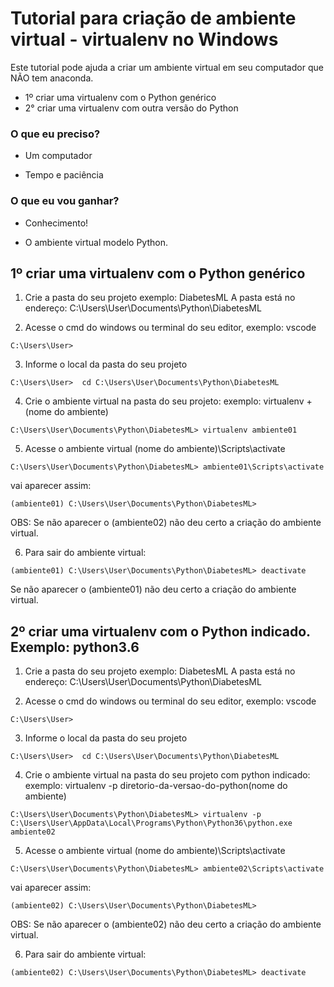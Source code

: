 # Tutorial para criação de ambiente virtual - virtualenv no Windows

Este tutorial pode ajuda a criar um ambiente virtual em seu computador que NÃO tem anaconda. 

- 1º criar uma virtualenv com o Python genérico
- 2° criar uma virtualenv com outra versão do Python 


### O que eu preciso?
- Um computador

- Tempo e paciência

### O que eu vou ganhar?

- Conhecimento!

- O ambiente virtual modelo Python.


## 1º criar uma virtualenv com o Python genérico

1. Crie a pasta do seu projeto exemplo: DiabetesML
   A pasta está no endereço: C:\Users\User\Documents\Python\DiabetesML

2. Acesse o cmd do windows ou terminal do seu editor, exemplo: vscode
```
C:\Users\User> 
```

3.  Informe o local da pasta do seu projeto
```
C:\Users\User>  cd C:\Users\User\Documents\Python\DiabetesML
```

4. Crie o ambiente virtual na pasta do seu projeto: exemplo: virtualenv + (nome do ambiente)
```
C:\Users\User\Documents\Python\DiabetesML> virtualenv ambiente01
```

5. Acesse o ambiente virtual (nome do ambiente)\Scripts\activate
```
C:\Users\User\Documents\Python\DiabetesML> ambiente01\Scripts\activate
```

vai aparecer assim:
```
(ambiente01) C:\Users\User\Documents\Python\DiabetesML> 
```

OBS: Se não aparecer o (ambiente02) não deu certo a criação do ambiente virtual.


6. Para sair do ambiente virtual:

```
(ambiente01) C:\Users\User\Documents\Python\DiabetesML> deactivate
```

Se não aparecer o (ambiente01) não deu certo a criação do ambiente virtual.

## 2º criar uma virtualenv com o Python indicado. Exemplo: python3.6

1. Crie a pasta do seu projeto exemplo: DiabetesML
   A pasta está no endereço: C:\Users\User\Documents\Python\DiabetesML

2. Acesse o cmd do windows ou terminal do seu editor, exemplo: vscode
```
C:\Users\User> 
```

3.  Informe o local da pasta do seu projeto
```
C:\Users\User>  cd C:\Users\User\Documents\Python\DiabetesML
```

4. Crie o ambiente virtual na pasta do seu projeto com python indicado: exemplo: virtualenv -p diretorio-da-versao-do-python(nome do ambiente)
```
C:\Users\User\Documents\Python\DiabetesML> virtualenv -p C:\Users\User\AppData\Local\Programs\Python\Python36\python.exe ambiente02
```

5. Acesse o ambiente virtual (nome do ambiente)\Scripts\activate
```
C:\Users\User\Documents\Python\DiabetesML> ambiente02\Scripts\activate
```

vai aparecer assim:
```
(ambiente02) C:\Users\User\Documents\Python\DiabetesML> 
```

OBS: Se não aparecer o (ambiente02) não deu certo a criação do ambiente virtual.

6. Para sair do ambiente virtual:

```
(ambiente02) C:\Users\User\Documents\Python\DiabetesML> deactivate
```













